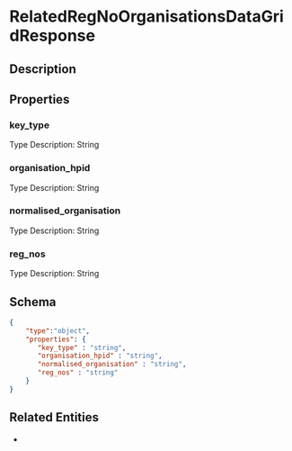 # RelatedRegNoOrganisationsDataGridResponse
## Description

## Properties
### key_type


Type Description: String
### organisation_hpid


Type Description: String
### normalised_organisation


Type Description: String
### reg_nos


Type Description: String

## Schema
```json
{
    "type":"object",
    "properties": {
       "key_type" : "string",
       "organisation_hpid" : "string",
       "normalised_organisation" : "string",
       "reg_nos" : "string"
    }
}
```

## Related Entities
- [](.md)


